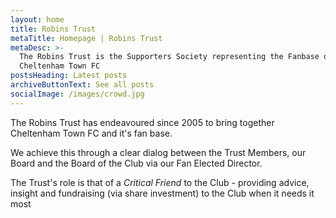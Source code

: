 ```yaml
---
layout: home
title: Robins Trust
metaTitle: Homepage | Robins Trust
metaDesc: >-
  The Robins Trust is the Supporters Society representing the Fanbase of
  Cheltenham Town FC
postsHeading: Latest posts
archiveButtonText: See all posts
socialImage: /images/crowd.jpg
---
```

The Robins Trust has endeavoured since 2005 to bring together Cheltenham Town FC and it's fan base.

We achieve this through a clear dialog between the Trust Members, our Board and the Board of the Club via our Fan Elected Director.

The Trust's role is that of a _Critical Friend_ to the Club - providing advice, insight and fundraising (via share investment) to the Club when it needs it most
